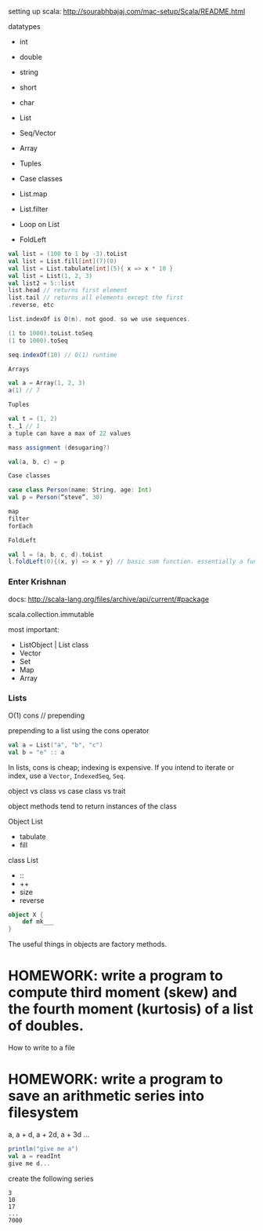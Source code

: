 setting up scala: http://sourabhbajaj.com/mac-setup/Scala/README.html

datatypes
- int
- double
- string
- short
- char

- List
- Seq/Vector
- Array
- Tuples
- Case classes
- List.map
- List.filter
- Loop on List
- FoldLeft

```scala
val list = (100 to 1 by -3).toList
val list = List.fill[int](7)(0)
val list = List.tabulate[int](5){ x => x * 10 }
val list = List(1, 2, 3)
val list2 = 5::list
list.head // returns first element
list.tail // returns all elements except the first
.reverse, etc

list.indexOf is O(n). not good. so we use sequences.

(1 to 1000).toList.toSeq
(1 to 1000).toSeq

seq.indexOf(10) // O(1) runtime

Arrays

val a = Array(1, 2, 3)
a(1) // 7

Tuples

val t = (1, 2)
t._1 // 1
a tuple can have a max of 22 values

mass assignment (desugaring?)

val(a, b, c) = p

Case classes

case class Person(name: String, age: Int)
val p = Person(“steve”, 30)

map
filter
forEach

FoldLeft

val l = (a, b, c, d).toList
l.foldLeft(0){(x, y) => x + y} // basic sum function. essentially a functional reduce.
```

### Enter Krishnan

docs: http://scala-lang.org/files/archive/api/current/#package

scala.collection.immutable

most important:
- ListObject | List class
- Vector
- Set
- Map
- Array

### Lists

O(1) cons // prepending

prepending to a list using the cons operator
```scala
val a = List("a", "b", "c")
val b = "e" :: a
```

In lists, cons is cheap; indexing is expensive. If you intend to iterate or index, use a `Vector`, `IndexedSeq`, `Seq`.

object vs class vs case class vs trait

object methods tend to return instances of the class

Object List
- tabulate
- fill

class List
- ::
- ++
- size
- reverse

```scala
object X {
	def mk___
}
```

The useful things in objects are factory methods.

# HOMEWORK: write a program to compute third moment (skew) and the fourth moment (kurtosis) of a list of doubles.

How to write to a file

# HOMEWORK: write a program to save an arithmetic series into filesystem

a, a + d, a + 2d, a + 3d ...

```scala
println("give me a")
val a = readInt
give me d...
```

create the following series

```
3
10
17
...
7000
```
